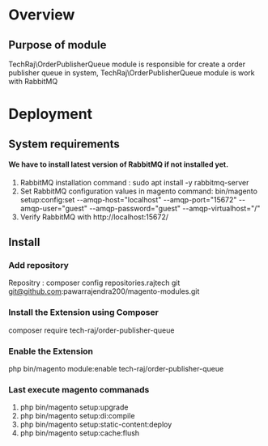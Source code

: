 # Overview
## Purpose of module

TechRaj\OrderPublisherQueue module is responsible for create a order publisher queue in system,
TechRaj\OrderPublisherQueue module is work with RabbitMQ
# Deployment
## System requirements

#### We have to install latest version of RabbitMQ if not installed yet.
 1) RabbitMQ installation command : sudo apt install -y rabbitmq-server
 2) Set RabbitMQ configuration values in magento  command: bin/magento setup:config:set --amqp-host="localhost" --amqp-port="15672" --amqp-user="guest" --amqp-password="guest" --amqp-virtualhost="/"
 3) Verify RabbitMQ with http://localhost:15672/


## Install
### Add repository
Repositry : composer config repositories.rajtech git git@github.com:pawarrajendra200/magento-modules.git
### Install the Extension using Composer
composer require tech-raj/order-publisher-queue
### Enable the Extension

php bin/magento module:enable tech-raj/order-publisher-queue

### Last execute magento commanads
1) php bin/magento setup:upgrade
2) php bin/magento setup:di:compile
3) php bin/magento setup:static-content:deploy
4) php bin/magento setup:cache:flush
